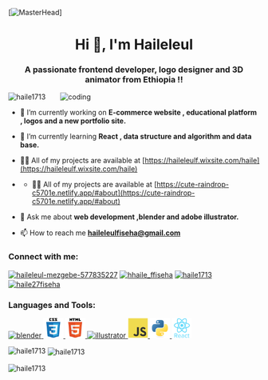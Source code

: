 [![MasterHead](https://t3.ftcdn.net/jpg/03/18/60/62/360_F_318606217_Hk8jo2MVoI33SQOkYrfOF929J7JgIP0P.jpg)]
<h1 align="center">Hi 👋, I'm Haileleul</h1>
<h3 align="center">A passionate frontend developer, logo designer and 3D animator from Ethiopia !!</h3>
<img align ="right" alt="coding" width ="400" src ="https://i.pinimg.com/originals/e8/f4/53/e8f453469a3ec97ecd354df465d73913.gif"

<p align="left"> <img src="https://komarev.com/ghpvc/?username=haile1713&label=Profile%20views&color=0e75b6&style=flat" alt="haile1713" /> </p>

- 🔭 I’m currently working on **E-commerce website , educational platform , logos and a new portfolio site.**

- 🌱 I’m currently learning **React , data structure and algorithm and data base.**

- 👨‍💻 All of my projects are available at [https://haileleulf.wixsite.com/haile](https://haileleulf.wixsite.com/haile)
- - 👨‍💻 All of my projects are available at [https://cute-raindrop-c5701e.netlify.app/#about](https://cute-raindrop-c5701e.netlify.app/#about)

- 💬 Ask me about **web development ,blender and adobe illustrator.**

- 📫 How to reach me **haileleulfiseha@gmail.com**

<h3 align="left">Connect with me:</h3>
<p align="left">
<a href="https://linkedin.com/in/haileleul-mezgebe-577835227" target="blank"><img align="center" src="https://raw.githubusercontent.com/rahuldkjain/github-profile-readme-generator/master/src/images/icons/Social/linked-in-alt.svg" alt="haileleul-mezgebe-577835227" height="30" width="40" /></a>
<a href="https://instagram.com/hhaile_ffiseha" target="blank"><img align="center" src="https://raw.githubusercontent.com/rahuldkjain/github-profile-readme-generator/master/src/images/icons/Social/instagram.svg" alt="hhaile_ffiseha" height="30" width="40" /></a>
<a href="https://codeforces.com/profile/haile1713" target="blank"><img align="center" src="https://raw.githubusercontent.com/rahuldkjain/github-profile-readme-generator/master/src/images/icons/Social/codeforces.svg" alt="haile1713" height="30" width="40" /></a>
<a href="https://www.leetcode.com/haile27fiseha" target="blank"><img align="center" src="https://raw.githubusercontent.com/rahuldkjain/github-profile-readme-generator/master/src/images/icons/Social/leet-code.svg" alt="haile27fiseha" height="30" width="40" /></a>
</p>

<h3 align="left">Languages and Tools:</h3>
<p align="left"> <a href="https://www.blender.org/" target="_blank" rel="noreferrer"> <img src="https://download.blender.org/branding/community/blender_community_badge_white.svg" alt="blender" width="40" height="40"/> </a> <a href="https://www.w3schools.com/css/" target="_blank" rel="noreferrer"> <img src="https://raw.githubusercontent.com/devicons/devicon/master/icons/css3/css3-original-wordmark.svg" alt="css3" width="40" height="40"/> </a> <a href="https://www.w3.org/html/" target="_blank" rel="noreferrer"> <img src="https://raw.githubusercontent.com/devicons/devicon/master/icons/html5/html5-original-wordmark.svg" alt="html5" width="40" height="40"/> </a> <a href="https://www.adobe.com/in/products/illustrator.html" target="_blank" rel="noreferrer"> <img src="https://www.vectorlogo.zone/logos/adobe_illustrator/adobe_illustrator-icon.svg" alt="illustrator" width="40" height="40"/> </a> <a href="https://developer.mozilla.org/en-US/docs/Web/JavaScript" target="_blank" rel="noreferrer"> <img src="https://raw.githubusercontent.com/devicons/devicon/master/icons/javascript/javascript-original.svg" alt="javascript" width="40" height="40"/> </a> <a href="https://www.python.org" target="_blank" rel="noreferrer"> <img src="https://raw.githubusercontent.com/devicons/devicon/master/icons/python/python-original.svg" alt="python" width="40" height="40"/> </a> <a href="https://reactjs.org/" target="_blank" rel="noreferrer"> <img src="https://raw.githubusercontent.com/devicons/devicon/master/icons/react/react-original-wordmark.svg" alt="react" width="40" height="40"/> </a> </p>

<p><img align="left" src="https://github-readme-stats.vercel.app/api/top-langs?username=haile1713&show_icons=true&locale=en&layout=compact" alt="haile1713" /></p>

<p>&nbsp;<img align="center" src="https://github-readme-stats.vercel.app/api?username=haile1713&show_icons=true&locale=en" alt="haile1713" /></p>

<p><img align="center" src="https://github-readme-streak-stats.herokuapp.com/?user=haile1713&" alt="haile1713" /></p>
